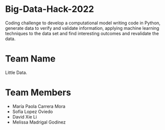# Big-Data-Hack-2022
Coding challenge to develop a computational model writing code in Python, generate data to verify and validate information, applying machine learning techniques to the data set and find interesting outcomes and revalidate the data.

# Team Name
Little Data.

# Team Members
- María Paola Carrera Mora 
- Sofía Lopez Oviedo 
- David Xie Li
- Melissa Madrigal Godínez
